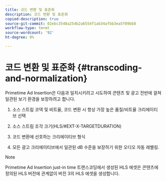 ```yaml
---
title: 코드 변환 및 표준화
description: 코드 변환 및 표준화
copied-description: true
source-git-commit: 02ebc3548a254b2a6554f1ab34afbb3ea5f09bb8
workflow-type: tm+mt
source-wordcount: '92'
ht-degree: 0%

---
```


# 코드 변환 및 표준화 {#transcoding-and-normalization}

Primetime Ad Insertion은 다음과 일치시키려고 시도하여 콘텐츠 및 광고 전반에 걸쳐 일관된 보기 환경을 보장하려고 합니다.

1. 소스 스트림 코덱 및 비트율, 코드 변환 시 항상 가장 높은 품질/비트율 크리에이티브 선택

1. 소스 스트림 조각 크기(HLS/#EXT-X-TARGETDURATION)

1. 코드 변환에 선호하는 크리에이티브 형식

1. 모든 광고 크리에이티브에서 일관된 dB 수준을 보장하기 위한 오디오 자동 레벨링.

>[!NOTE]
>
>Primetime Ad Insertion just-in time 트랜스코딩에서 생성된 HLS 에셋은 콘텐츠에 정의된 HLS 버전에 관계없이 버전 3의 HLS 에셋을 생성합니다.
